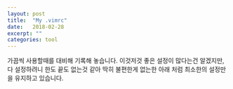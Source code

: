 ```yaml
---
layout: post
title:  "My .vimrc"
date:   2018-02-28
excerpt: ""
categories: tool
---
```


가끔씩 사용할때를 대비해 기록해 놓습니다.
이것저것 좋은 설정이 많다는건 알겠지만, 다 설정하려니 한도 끝도 없는것 같아
딱히 불편한게 없는한 아래 처럼 최소한의 설정만을 유지하고 있습니다.

<script src="https://gist.github.com/socoolbear/6b2d30aad6a2017e59a7d3971c98b382.js"></script>
